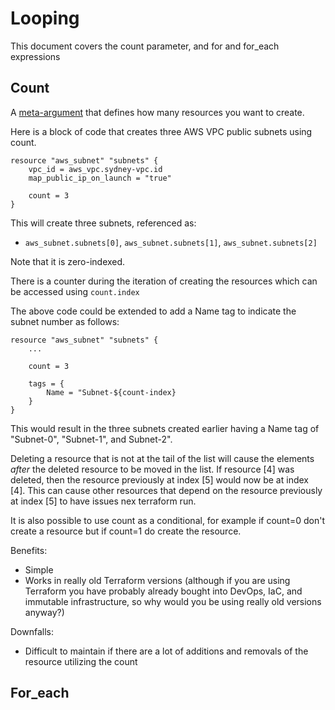 # Looping
This document covers the count parameter, and for and for_each expressions

## Count
A [meta-argument](https://www.terraform.io/language/meta-arguments/lifecycle) that defines how many resources you want to create.

Here is a block of code that creates three AWS VPC public subnets using count.

```
resource "aws_subnet" "subnets" {
    vpc_id = aws_vpc.sydney-vpc.id
    map_public_ip_on_launch = "true"
    
    count = 3
}
```

This will create three subnets, referenced as: 
 - ```aws_subnet.subnets[0]```, ```aws_subnet.subnets[1]```, ```aws_subnet.subnets[2]```


Note that it is zero-indexed.

There is a counter during the iteration of creating the resources which can be accessed using ```count.index```

The above code could be extended to add a Name tag to indicate the subnet number as follows:
```
resource "aws_subnet" "subnets" {
    ...
    
    count = 3

    tags = {
        Name = "Subnet-${count-index}
    }
}
```
This would result in the three subnets created earlier having a Name tag of "Subnet-0", "Subnet-1", and Subnet-2".

Deleting a resource that is not at the tail of the list will cause the elements *after* the deleted resource to be moved in the list. If resource [4] was deleted, then the resource previously at index [5] would now be at index [4]. This can cause other resources that depend on the resource previously at index [5] to have issues nex terraform run. 

It is also possible to use count as a conditional, for example if count=0 don't create a resource but if count=1 do create the resource.

Benefits:
 - Simple
 - Works in really old Terraform versions (although if you are using Terraform you have probably already bought into DevOps, IaC, and immutable infrastructure, so why would you be using really old versions anyway?)

Downfalls:
 - Difficult to maintain if there are a lot of additions and removals of the resource utilizing the count

## For_each